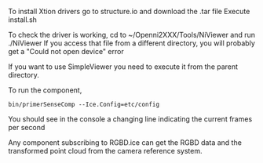 To install Xtion drivers go to structure.io and download the .tar file
Execute install.sh


To check the driver is working, cd to ~/Openni2XXX/Tools/NiViewer and run ./NiViewer
If you access that file from a different directory, you will probably get a "Could not open device" error

If you want to use SimpleViewer you need to execute it from the parent directory.

To run the component,

    bin/primerSenseComp --Ice.Config=etc/config 
    
You should see in the console a changing line indicating the current frames per second

Any component subscribing to RGBD.ice can get the RGBD data and the transformed <xyx> point cloud from the camera reference system.
